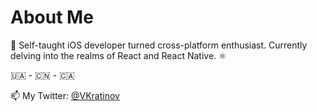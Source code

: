 # About Me

🚀 Self-taught iOS developer turned cross-platform enthusiast. Currently delving into the realms of React and React Native. ⚛️

🇺🇦 - 🇨🇳 - 🇨🇦 


📫 My Twitter: [@VKratinov](https://twitter.com/VKratinov) <br>

<!---
vladimirkratinov/vladimirkratinov is a ✨ special ✨ repository because its `README.md` (this file) appears on your GitHub profile.
You can click the Preview link to take a look at your changes.
--->
